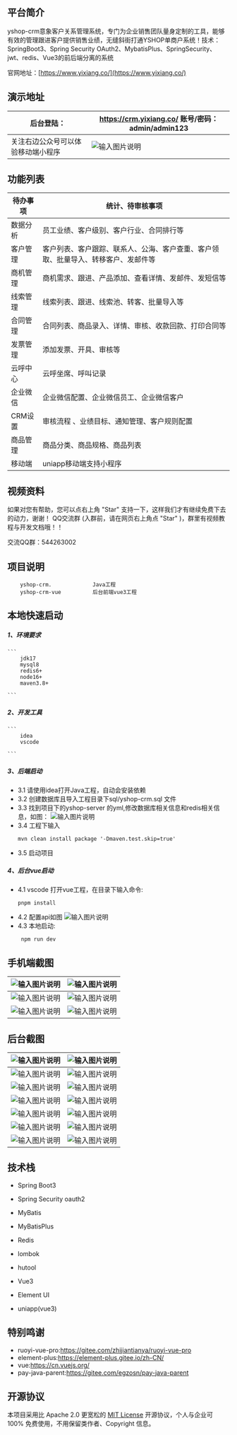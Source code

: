 

## 平台简介

yshop-crm意象客户关系管理系统，专门为企业销售团队量身定制的工具，能够有效的管理跟进客户提供销售业绩，无缝斜街打通YSHOP单商户系统！技术： SpringBoot3、Spring Security OAuth2、MybatisPlus、SpringSecurity、jwt、redis、Vue3的前后端分离的系统

官网地址：[https://www.yixiang.co/](https://www.yixiang.co/)



## 演示地址

| 后台登陆：  | https://crm.yixiang.co/   账号/密码：admin/admin123  |
|---|---|
|  关注右边公众号可以体验移动端小程序 | ![输入图片说明](assets/77a93e8c07a913b838a756abadb383b9.png) |

## 功能列表
| 待办事项 | 统计、待审核事项                    |
|------|-----------------------------|
| 数据分析 | 员工业绩、客户级别、客户行业、合同排行等 |
| 客户管理 | 客户列表、客户跟踪、联系人、公海、客户查重、客户领取、批量导入、转移客户、发邮件等 |
| 商机管理 | 商机需求、跟进、产品添加、查看详情、发邮件、发短信等          |
| 线索管理 | 线索列表、跟进、线索池、转客、批量导入等             |
| 合同管理 | 合同列表、商品录入、详情、审核、收款回款、打印合同等       |
| 发票管理 | 添加发票、开具、审核等                 |
| 云呼中心 | 云呼坐席、呼叫记录                 |
| 企业微信 | 企业微信配置、企业微信员工、企业微信客户   |
| CRM设置 | 审核流程 、业绩目标、通知管理、客户规则配置      |
| 商品管理 | 商品分类、商品规格、商品列表              |
| 移动端| uniapp移动端支持小程序             |



## 视频资料
如果对您有帮助，您可以点右上角 "Star" 支持一下，这样我们才有继续免费下去的动力，谢谢！ QQ交流群 (入群前，请在网页右上角点 "Star" )，群里有视频教程与开发文档哦！！

交流QQ群：544263002

## 项目说明
    
```
    yshop-crm.             Java工程
    yshop-crm-vue          后台前端vue3工程
```

## 本地快速启动
  ##### 1、环境要求
   
    ```
        jdk17
        mysql8
        redis6+
        node16+
        maven3.8+
    
    ```
  ##### 2、开发工具
   
    ```
        idea
        vscode
    
    ```
 ##### 3、后端启动

-   3.1 请使用idea打开Java工程，自动会安装依赖
-   3.2 创建数据库且导入工程目录下sql/yshop-crm.sql 文件
-   3.3 找到项目下的yshop-server 的yml,修改数据库相关信息和redis相关信息，如图：
     ![输入图片说明](assets/3344.png)
-   3.4 工程下输入
    ``` 
    mvn clean install package '-Dmaven.test.skip=true'
    ```
-   3.5 启动项目

##### 4、后台vue启动

 - 4.1 vscode 打开vue工程，在目录下输入命令: 
    ``` 
    pnpm install
    ```
 - 4.2 配置api如图
 ![输入图片说明](assets/3355.jpg)
 - 4.3 本地启动:
    ```
     npm run dev
    ```
## 手机端截图

| ![输入图片说明](assets/WechatIMG447.png)  |  ![输入图片说明](assets/WechatIMG448.png) |
|---|---|
|  ![输入图片说明](assets/WechatIMG449.png) |  ![输入图片说明](assets/WechatIMG450.png) |
|  ![输入图片说明](assets/WechatIMG453.png) |  ![输入图片说明](assets/WechatIMG454.png) |


## 后台截图

| ![输入图片说明](assets/1.png)  | ![输入图片说明](assets/2.png)  |
|---|---|
| ![输入图片说明](assets/3.png)  |  ![输入图片说明](assets/4.png) |
|  ![输入图片说明](assets/5.png) | ![输入图片说明](assets/6.png)  |
| ![输入图片说明](assets/7.png)  | ![输入图片说明](assets/8.png)  |
| ![输入图片说明](assets/9.png)  |  ![输入图片说明](assets/10.png) |
| ![输入图片说明](assets/11.png)  |  ![输入图片说明](assets/12.png) |
| ![输入图片说明](assets/13.png)  |  ![输入图片说明](assets/14.png) |



## 技术栈
- Spring Boot3

- Spring Security oauth2

- MyBatis

- MyBatisPlus

- Redis

- lombok

- hutool

- Vue3

- Element UI

- uniapp(vue3)

## 特别鸣谢


- ruoyi-vue-pro:https://gitee.com/zhijiantianya/ruoyi-vue-pro
- element-plus:https://element-plus.gitee.io/zh-CN/
- vue:https://cn.vuejs.org/
- pay-java-parent:https://gitee.com/egzosn/pay-java-parent


## 开源协议

本项目采用比 Apache 2.0 更宽松的 [MIT License](https://gitee.com/guchengwuyue/crm/blob/master/LICENSE) 开源协议，个人与企业可 100% 免费使用，不用保留类作者、Copyright 信息。

